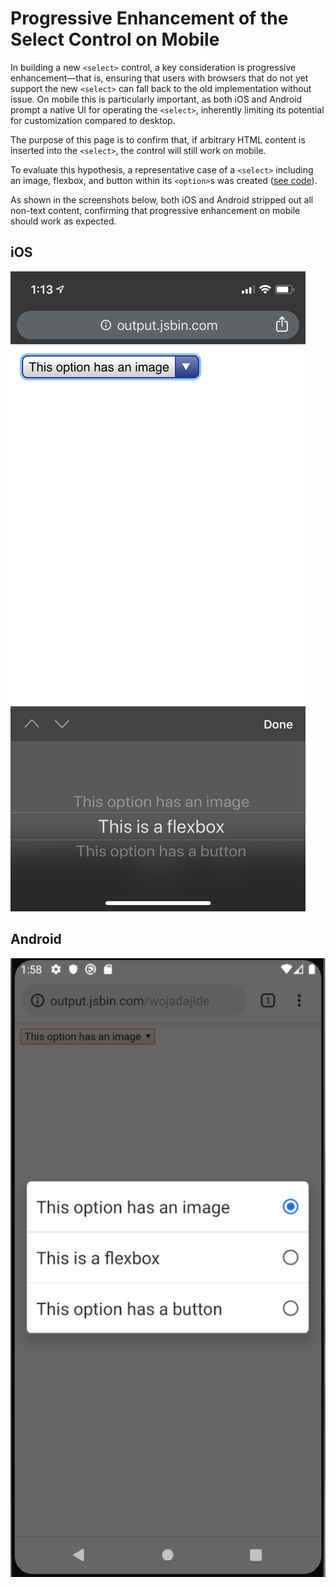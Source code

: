 # Progressive Enhancement of the Select Control on Mobile

In building a new `<select>` control, a key consideration is progressive enhancement—that is, ensuring that users with browsers that do not yet support the new `<select>` can fall back to the old implementation without issue. On mobile this is particularly important, as both iOS and Android prompt a native UI for operating the `<select>`, inherently limiting its potential for customization compared to desktop.

The purpose of this page is to confirm that, if arbitrary HTML content is inserted into the `<select>`, the control will still work on mobile.

To evaluate this hypothesis, a representative case of a `<select>` including an image, flexbox, and button within its `<option>`s was created ([see code](https://jsbin.com/wojadajide/edit?html,output)).

As shown in the screenshots below, both iOS and Android stripped out all non-text content, confirming that progressive enhancement on mobile should work as expected.

## iOS
![YouTube Filter](images/prog-enhancement-ios.png)

## Android
![YouTube Filter](images/prog-enhancement-android.png)